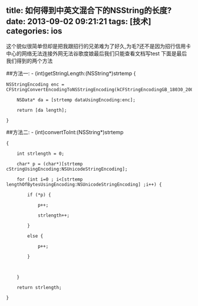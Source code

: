 title: 如何得到中英文混合下的NSString的长度?
date: 2013-09-02 09:21:21
tags: [技术]
categories: ios
---
这个貌似很简单但却是把我跟招行的兄弟难为了好久,为毛?还不是因为招行信用卡中心的网络无法连接外网无法谷歌度娘最后我们只能查看文档写test
下面是最后我们得到的两个方法
<!-- more -->
##方法一:
	- (int)getStringLength:(NSString*)strtemp
	{

	NSStringEncoding enc = CFStringConvertEncodingToNSStringEncoding(kCFStringEncodingGB_18030_2000);

	    NSData* da = [strtemp dataUsingEncoding:enc];

	    return [da length];

	}
##方法二:
	- (int)convertToInt:(NSString*)strtemp

	{

	    int strlength = 0;

	    char* p = (char*)[strtemp cStringUsingEncoding:NSUnicodeStringEncoding];

	    for (int i=0 ; i<[strtemp lengthOfBytesUsingEncoding:NSUnicodeStringEncoding] ;i++) {

	        if (*p) {

	            p++;

	            strlength++;

	        }

	        else {

	            p++;

	        }

	        

	    }

	    return strlength;

	}


